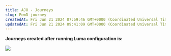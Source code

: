 ```yaml
---
title: AJO - Journeys
slug: FemD-journey
createdAt: Fri Jun 21 2024 07:59:46 GMT+0000 (Coordinated Universal Time)
updatedAt: Fri Jun 21 2024 09:41:09 GMT+0000 (Coordinated Universal Time)
---
```


**Journeys created after running Luma configuration is:**

![](../../assets/og4cxvIRL2104SdafdXI0_screenshot-2024-06-21-at-133220.png)

